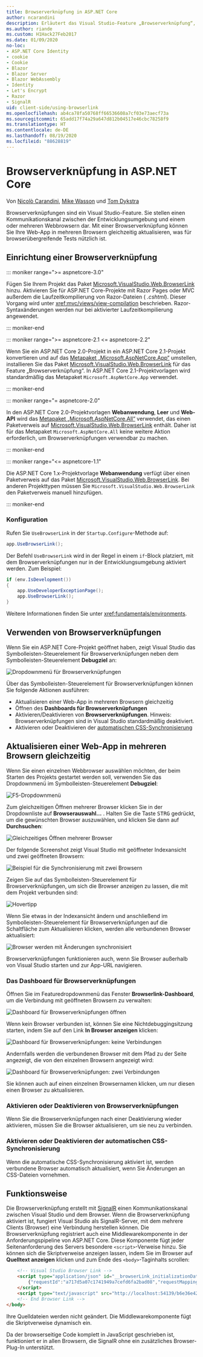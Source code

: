 ```yaml
---
title: Browserverknüpfung in ASP.NET Core
author: ncarandini
description: Erläutert das Visual Studio-Feature „Browserverknüpfung“, über das sich die Entwicklungsumgebung mit einem oder mehreren Webbrowsern verknüpfen lässt
ms.author: riande
ms.custom: H1Hack27Feb2017
ms.date: 01/09/2020
no-loc:
- ASP.NET Core Identity
- cookie
- Cookie
- Blazor
- Blazor Server
- Blazor WebAssembly
- Identity
- Let's Encrypt
- Razor
- SignalR
uid: client-side/using-browserlink
ms.openlocfilehash: ab4ca78fa50768ff66536608a7cf03e73aecf73a
ms.sourcegitcommit: 65add17f74a29a647d812b04517e46cbc78258f9
ms.translationtype: HT
ms.contentlocale: de-DE
ms.lasthandoff: 08/19/2020
ms.locfileid: "88628819"
---
```

# <a name="browser-link-in-aspnet-core"></a>Browserverknüpfung in ASP.NET Core

Von [Nicolò Carandini](https://github.com/ncarandini), [Mike Wasson](https://github.com/MikeWasson) und [Tom Dykstra](https://github.com/tdykstra)

Browserverknüpfungen sind ein Visual Studio-Feature. Sie stellen einen Kommunikationskanal zwischen der Entwicklungsumgebung und einem oder mehreren Webbrowsern dar. Mit einer Browserverknüpfung können Sie Ihre Web-App in mehreren Browsern gleichzeitig aktualisieren, was für browserübergreifende Tests nützlich ist.

## <a name="browser-link-setup"></a>Einrichtung einer Browserverknüpfung

::: moniker range=">= aspnetcore-3.0"

Fügen Sie Ihrem Projekt das Paket [Microsoft.VisualStudio.Web.BrowserLink](https://www.nuget.org/packages/Microsoft.VisualStudio.Web.BrowserLink/) hinzu. Aktivieren Sie für ASP.NET Core-Projekte mit Razor Pages oder MVC außerdem die Laufzeitkompilierung von Razor-Dateien ( *.cshtml*). Dieser Vorgang wird unter <xref:mvc/views/view-compilation> beschrieben. Razor-Syntaxänderungen werden nur bei aktivierter Laufzeitkompilierung angewendet.

::: moniker-end

::: moniker range=">= aspnetcore-2.1 <= aspnetcore-2.2"

Wenn Sie ein ASP.NET Core 2.0-Projekt in ein ASP.NET Core 2.1-Projekt konvertieren und auf das [Metapaket „Microsoft.AspNetCore.App“](xref:fundamentals/metapackage-app) umstellen, installieren Sie das Paket [Microsoft.VisualStudio.Web.BrowserLink](https://www.nuget.org/packages/Microsoft.VisualStudio.Web.BrowserLink/) für das Feature „Browserverknüpfung“. In ASP.NET Core 2.1-Projektvorlagen wird standardmäßig das Metapaket `Microsoft.AspNetCore.App` verwendet.

::: moniker-end

::: moniker range="= aspnetcore-2.0"

In den ASP.NET Core 2.0-Projektvorlagen **Webanwendung**, **Leer** und **Web-API** wird das [Metapaket „Microsoft.AspNetCore.All“](xref:fundamentals/metapackage) verwendet, das einen Paketverweis auf [Microsoft.VisualStudio.Web.BrowserLink](https://www.nuget.org/packages/Microsoft.VisualStudio.Web.BrowserLink/) enthält. Daher ist für das Metapaket `Microsoft.AspNetCore.All` keine weitere Aktion erforderlich, um Browserverknüpfungen verwendbar zu machen.

::: moniker-end

::: moniker range="<= aspnetcore-1.1"

Die ASP.NET Core 1.x-Projektvorlage **Webanwendung** verfügt über einen Paketverweis auf das Paket [Microsoft.VisualStudio.Web.BrowserLink](https://www.nuget.org/packages/Microsoft.VisualStudio.Web.BrowserLink/). Bei anderen Projekttypen müssen Sie `Microsoft.VisualStudio.Web.BrowserLink` den Paketverweis manuell hinzufügen.

::: moniker-end

### <a name="configuration"></a>Konfiguration

Rufen Sie `UseBrowserLink` in der `Startup.Configure`-Methode auf:

```csharp
app.UseBrowserLink();
```

Der Befehl `UseBrowserLink` wird in der Regel in einem `if`-Block platziert, mit dem Browserverknüpfungen nur in der Entwicklungsumgebung aktiviert werden. Zum Beispiel:

```csharp
if (env.IsDevelopment())
{
    app.UseDeveloperExceptionPage();
    app.UseBrowserLink();
}
```

Weitere Informationen finden Sie unter <xref:fundamentals/environments>.

## <a name="how-to-use-browser-link"></a>Verwenden von Browserverknüpfungen

Wenn Sie ein ASP.NET Core-Projekt geöffnet haben, zeigt Visual Studio das Symbolleisten-Steuerelement für Browserverknüpfungen neben dem Symbolleisten-Steuerelement **Debugziel** an:

![Dropdownmenü für Browserverknüpfungen](using-browserlink/_static/browserLink-dropdown-menu.png)

Über das Symbolleisten-Steuerelement für Browserverknüpfungen können Sie folgende Aktionen ausführen:

* Aktualisieren einer Web-App in mehreren Browsern gleichzeitig
* Öffnen des **Dashboards für Browserverknüpfungen**
* Aktivieren/Deaktivieren von **Browserverknüpfungen**. Hinweis: Browserverknüpfungen sind in Visual Studio standardmäßig deaktiviert.
* Aktivieren oder Deaktivieren der [automatischen CSS-Synchronisierung](#enable-or-disable-css-auto-sync)

## <a name="refresh-the-web-app-in-several-browsers-at-once"></a>Aktualisieren einer Web-App in mehreren Browsern gleichzeitig

Wenn Sie einen einzelnen Webbrowser auswählen möchten, der beim Starten des Projekts gestartet werden soll, verwenden Sie das Dropdownmenü im Symbolleisten-Steuerelement **Debugziel**:

![F5-Dropdownmenü](using-browserlink/_static/debug-target-dropdown-menu.png)

Zum gleichzeitigen Öffnen mehrerer Browser klicken Sie in der Dropdownliste auf **Browserauswahl...** . Halten Sie die Taste <kbd>STRG</kbd> gedrückt, um die gewünschten Browser auszuwählen, und klicken Sie dann auf **Durchsuchen**:

![Gleichzeitiges Öffnen mehrerer Browser](using-browserlink/_static/open-many-browsers-at-once.png)

Der folgende Screenshot zeigt Visual Studio mit geöffneter Indexansicht und zwei geöffneten Browsern:

![Beispiel für die Synchronisierung mit zwei Browsern](using-browserlink/_static/sync-with-two-browsers-example.png)

Zeigen Sie auf das Symbolleisten-Steuerelement für Browserverknüpfungen, um sich die Browser anzeigen zu lassen, die mit dem Projekt verbunden sind:

![Hovertipp](using-browserlink/_static/hoover-tip.png)

Wenn Sie etwas in der Indexansicht ändern und anschließend im Symbolleisten-Steuerelement für Browserverknüpfungen auf die Schaltfläche zum Aktualisieren klicken, werden alle verbundenen Browser aktualisiert:

![Browser werden mit Änderungen synchronisiert](using-browserlink/_static/browsers-sync-to-changes.png)

Browserverknüpfungen funktionieren auch, wenn Sie Browser außerhalb von Visual Studio starten und zur App-URL navigieren.

### <a name="the-browser-link-dashboard"></a>Das Dashboard für Browserverknüpfungen

Öffnen Sie im Featuredropdownmenü das Fenster **Browserlink-Dashboard**, um die Verbindung mit geöffneten Browsern zu verwalten:

![Dashboard für Browserverknüpfungen öffnen](using-browserlink/_static/open-browserlink-dashboard.png)

Wenn kein Browser verbunden ist, können Sie eine Nichtdebuggingsitzung starten, indem Sie auf den Link **In Browser anzeigen** klicken:

![Dashboard für Browserverknüpfungen: keine Verbindungen](using-browserlink/_static/browserlink-dashboard-no-connections.png)

Andernfalls werden die verbundenen Browser mit dem Pfad zu der Seite angezeigt, die von den einzelnen Browsern angezeigt wird:

![Dashboard für Browserverknüpfungen: zwei Verbindungen](using-browserlink/_static/browserlink-dashboard-two-connections.png)

Sie können auch auf einen einzelnen Browsernamen klicken, um nur diesen einen Browser zu aktualisieren.

### <a name="enable-or-disable-browser-link"></a>Aktivieren oder Deaktivieren von Browserverknüpfungen

Wenn Sie die Browserverknüpfungen nach einer Deaktivierung wieder aktivieren, müssen Sie die Browser aktualisieren, um sie neu zu verbinden.

### <a name="enable-or-disable-css-auto-sync"></a>Aktivieren oder Deaktivieren der automatischen CSS-Synchronisierung

Wenn die automatische CSS-Synchronisierung aktiviert ist, werden verbundene Browser automatisch aktualisiert, wenn Sie Änderungen an CSS-Dateien vornehmen.

## <a name="how-it-works"></a>Funktionsweise

Die Browserverknüpfung erstellt mit [SignalR](xref:signalr/introduction) einen Kommunikationskanal zwischen Visual Studio und dem Browser. Wenn die Browserverknüpfung aktiviert ist, fungiert Visual Studio als SignalR-Server, mit dem mehrere Clients (Browser) eine Verbindung herstellen können. Die Browserverknüpfung registriert auch eine Middlewarekomponente in der Anforderungspipeline von ASP.NET Core. Diese Komponente fügt jeder Seitenanforderung des Servers besondere `<script>`-Verweise hinzu. Sie können sich die Skriptverweise anzeigen lassen, indem Sie im Browser auf **Quelltext anzeigen** klicken und zum Ende des `<body>`-Taginhalts scrollen:

```html
    <!-- Visual Studio Browser Link -->
    <script type="application/json" id="__browserLink_initializationData">
        {"requestId":"a717d5a07c1741949a7cefd6fa2bad08","requestMappingFromServer":false}
    </script>
    <script type="text/javascript" src="http://localhost:54139/b6e36e429d034f578ebccd6a79bf19bf/browserLink" async="async"></script>
    <!-- End Browser Link -->
</body>
```

Ihre Quelldateien werden nicht geändert. Die Middlewarekomponente fügt die Skriptverweise dynamisch ein.

Da der browserseitige Code komplett in JavaScript geschrieben ist, funktioniert er in allen Browsern, die SignalR ohne ein zusätzliches Browser-Plug-In unterstützt.
